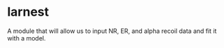 # larnest
A module that will allow us to input NR, ER, and alpha recoil data and fit it with a model.
